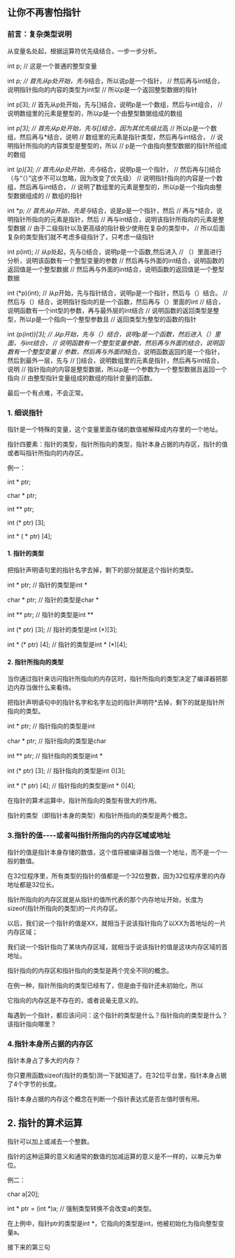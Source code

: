 
## 让你不再害怕指针

### 前言：复杂类型说明

从变量名处起，根据运算符优先级结合，一步一步分析。

int p; // 这是一个普通的整型变量

int *p;   // 首先从p处开始，先与*结合，所以说p是一个指针，
          // 然后再与int结合，说明指针指向的内容的类型为int型
          // 所以p是一个返回整型数据的指针
          
int p\[3\]; // 首先从p处开始，先与\[\]结合，说明p是一个数组，然后与int组合，
            // 说明数组里的元素是整型的，所以p是一个由整型数据组成的数组
            
int *p\[3\];  // 首先从p处开始，先与\[\]结合，因为其优先级比*高
              // 所以p是一个数组，然后再与*结合，说明
              // 数组里的元素是指针类型，然后再与int结合，
              // 说明指针所指向的内容类型是整型的，所以
              // p是一个由指向整型数据的指针所组成的数组
              
int (*p)\[3\];  // 首先从p处开始，先与*结合，说明p是一个指针，
                // 然后再与\[\]结合（与“（）”这步不可以忽略，因为改变了优先级）
                // 说明指针指向的内容是一个数组，然后再与int结合，
                // 说明了数组里的元素是整型的，所以p是一个指向由整型数据组成的
                // 数组的指针
                
int \**p;       // 首先从p开始，先是与*结合，说是p是一个指针，然后
                // 再与*结合，说明指针所指向的元素是指针，然后
                // 再与int结合，说明该指针所指向的元素是整型数据
                // 由于二级指针以及更高级的指针极少使用在复杂的类型中，
                // 所以后面复杂的类型我们就不考虑多级指针了，只考虑一级指针
                
int p(int);     // 从p处起，先与()结合，说明p是一个函数,然后进入
                // （）里面进行分析，说明该函数有一个整型变量的参数
                // 然后再与外面的int结合，说明函数的返回值是一个整型数据
                // 然后再与外面的int结合，说明函数的返回值是一个整型数据
                
int (*p)(int);  // 从p开始，先与指针结合，说明p是一个指针，然后与（）结合。
                // 然后与（）结合，说明指针指向的是一个函数，然后再与（）里面的int
                // 结合，说明函数有一个int型的参数，再与最外层的int结合
                // 说明函数的返回类型是整型，所以p是一个指向一个整型参数且
                // 返回类型为整型的函数的指针
                
int *(*p(int))\[3\];  // 从p开始，先与（）结合，说明p是一个函数，然后进入（）里面，与int结合，
                      // 说明函数有一个整型变量参数，然后再与外面的*结合，说明函数有一个整型变量
                      // 参数，然后再与外面的*结合，说明函数返回的是一个指针，然后到最外一层，先与
                      // \[\]结合，说明数组里的元素是指针，然后再与int结合，说明
                      // 指针指向的内容是整型数据，所以p是一个参数为一个整型数据且返回一个指向
                      // 由整型指针变量组成的数组的指针变量的函数。
                      
最后一个有点难，不会正常。
                
### 1. 细说指针

指针是一个特殊的变量，这个变量里面存储的数值被解释成内存里的一个地址。

指针四要素：指针的类型，指针所指向的类型，指针本身占据的内存区，指针的值或者叫指针所指向的内存区。

例一：

int * ptr;

char * ptr;

int ** ptr;

int (* ptr) \[3];

int * ( * ptr) \[4];

#### 1. 指针的类型

把指针声明语句里的指针名字去掉，剩下的部分就是这个指针的类型。

int * ptr;          // 指针的类型是int *

char * ptr;         // 指针的类型是char *

int ** ptr;         // 指针的类型是int **

int (* ptr) \[3];   // 指针的类型是int (*)\[3\];

int * (* ptr) \[4]; // 指针的类型是int * (*)\[4];

#### 2. 指针所指向的类型

当你通过指针来访问指针所指向的内存区时，指针所指向的类型决定了编译器把那边内存当做什么来看待。

把指针声明语句中的指针名字和名字左边的指针声明符*去掉，剩下的就是指针所指向的类型。

int * ptr;          // 指针指向的类型是int 

char * ptr;         // 指针指向的类型是char 

int ** ptr;         // 指针指向的类型是int *

int (* ptr) \[3];   // 指针指向的类型是int ()\[3\];

int * (* ptr) \[4]; // 指针指向的类型是int * ()\[4];

在指针的算术运算中，指针所指向的类型有很大的作用。

指针的类型（即指针本身的类型）和指针所指向的类型是两个概念。

### 3.指针的值----或者叫指针所指向的内存区域或地址

指针的值是指针本身存储的数值，这个值将被编译器当做一个地址，而不是一个一般的数值。

在32位程序里，所有类型的指针的值都是一个32位整数，因为32位程序里的内存地址都是32位长。

指针所指向的内存区就是从指针的值所代表的那个内存地址开始，长度为sizeof(指针所指向的类型)的一片内存区。

以后，我们说一个指针的值是XX，就相当于说该指针指向了以XX为首地址的一片内存区域；

我们说一个指针指向了某块内存区域，就相当于说该指针的值是这块内存区域的首地址。

指针指向的内存区和指针指向的类型是两个完全不同的概念。

在例一种，指针所指向的类型已经有了，但是由于指针还未初始化，所以

它指向的内存区是不存在的，或者说毫无意义的。

每遇到一个指针，都应该问问：这个指针的类型是什么？指针指向的类型是什么？ 该指针指向哪里？

### 4.指针本身所占据的内存区

指针本身占了多大的内存？

你只要用函数sizeof(指针的类型)测一下就知道了。在32位平台里，指针本身占据了4个字节的长度。

指针本身占据的内存这个概念在判断一个指针表达式是否左值时很有用。

## 2. 指针的算术运算

指针可以加上或减去一个整数。

指针的这种运算的意义和通常的数值的加减运算的意义是不一样的，以单元为单位。

例二：

char a\[20];

int * ptr = (int *)a;         // 强制类型转换不会改变a的类型。

在上例中，指针ptr的类型是int *，它指向的类型是int，他被初始化为指向整型变量a。

接下来的第三句














































